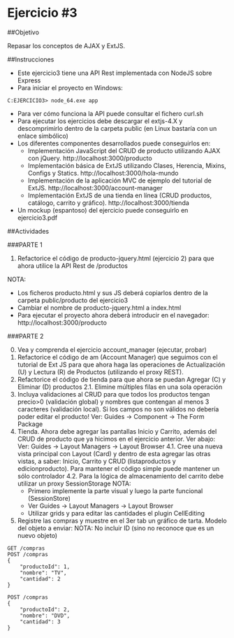 Ejercicio #3
============

##Objetivo

Repasar los conceptos de AJAX y ExtJS.

##Instrucciones

- Este ejercicio3 tiene una API Rest implementada con NodeJS sobre Express
- Para iniciar el proyecto en Windows:
```
C:EJERCICIO3> node_64.exe app
```
- Para ver cómo funciona la API puede consultar el fichero curl.sh
- Para ejecutar los ejercicios debe descargar el extjs-4.X y descomprimirlo dentro de la carpeta public (en Linux bastaría con un enlace simbólico)
- Los diferentes componentes desarrollados puede conseguirlos en:
	- Implementación JavaScript del CRUD de producto utilizando AJAX con jQuery. http://localhost:3000/producto
	- Implementación básica de ExtJS utilizando Clases, Herencia, Mixins, Configs y Statics. http://localhost:3000/hola-mundo
	- Implementación de la aplicación MVC de ejemplo del tutorial de ExtJS. http://localhost:3000/account-manager
	- Implementación ExtJS de una tienda en línea (CRUD productos, catálogo, carrito y gráfico). http://localhost:3000/tienda
- Un mockup (espantoso) del ejercicio puede conseguirlo en ejercicio3.pdf

##Actividades


###PARTE 1

1. Refactorice el código de producto-jquery.html (ejercicio 2) para que ahora utilice la API Rest de /productos

NOTA:
- Los ficheros producto.html y sus JS deberá copiarlos dentro de la carpeta public/producto del ejercicio3
- Cambiar el nombre de producto-jquery.html a index.html
- Para ejecutar el proyecto ahora deberá introducir en el navegador:
	http://localhost:3000/producto

###PARTE 2

0. Vea y comprenda el ejercicio account_manager (ejecutar, probar)
1. Refactorice el código de am (Account Manager) que seguimos con el tutorial de Ext JS para que ahora haga las operaciones de Actualización (U) y Lectura (R) de Productos (utilizando el proxy REST).
2. Refactorice el código de tienda para que ahora se puedan Agregar (C) y Eliminar (D) productos
2.1. Elimine múltiples filas en una sola operación
3. Incluya validaciones al CRUD para que todos los productos tengan precio>0 (validación global) y nombres que contengan al menos 3 caracteres (validación local). Si los campos no son válidos no debería poder editar el producto!
Ver: Guides -> Component -> The Form Package
4. Tienda. Ahora debe agregar las pantallas Inicio y Carrito, además del CRUD de producto que ya hicimos en el ejercicio anterior. Ver abajo:
Ver: Guides -> Layout Managers -> Layout Browser
4.1. Cree una nueva vista principal con Layout (Card) y dentro de esta agregar las otras vistas, a saber: Inicio, Carrito y CRUD (listaproductos y edicionproducto). Para mantener el código simple puede mantener un sólo controlador
4.2. Para la lógica de almacenamiento del carrito debe utilizar un proxy SessionStorage
NOTA: 
	- Primero implemente la parte visual y luego la parte funcional (SessionStore)
	- Ver Guides -> Layout Managers -> Layout Browser
	- Utilizar grids y para editar las cantidades el plugin CellEditing
5. Registre las compras y muestre en el 3er tab un gráfico de tarta. Modelo del objeto a enviar:
NOTA: No incluir ID (sino no reconoce que es un nuevo objeto)
```
GET /compras
POST /compras
{
	"productoId": 1,
	"nombre": "TV",
    "cantidad": 2
}

POST /compras
{
	"productoId": 2,
	"nombre": "DVD",
    "cantidad": 3
}
```
